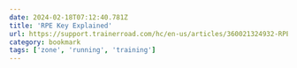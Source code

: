 ```yaml
---
date: 2024-02-18T07:12:40.781Z
title: 'RPE Key Explained'
url: https://support.trainerroad.com/hc/en-us/articles/360021324932-RPE-Key-Explained
category: bookmark
tags: ['zone', 'running', 'training']
---
```

